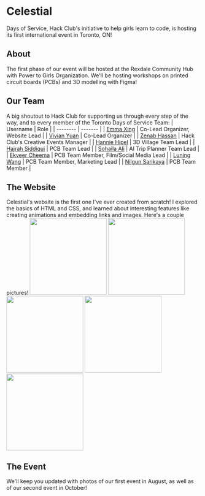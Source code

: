 # Celestial
Days of Service, Hack Club's initiative to help girls learn to code, is hosting its first international event in Toronto, ON!

## About
The first phase of our event will be hosted at the Rexdale Community Hub with Power to Girls Organization. We'll be hosting workshops on printed circuit boards (PCBs) and 3D modelling with Figma!

## Our Team
A big shoutout to Hack Club for supporting us through every step of the way, and to every member of the Toronto Days of Service Team:
| Username    | Role |
| -------- | ------- |
| [Emma Xing](https://github.com/emma-x1) | Co-Lead Organizer, Website Lead |
| [Vivian Yuan]() | Co-Lead Organizer |
| [Zenab Hassan]() | Hack Club's Creative Events Manager |
| [Hannie Hipel]() | 3D Village Team Lead |
| [Hajrah Siddiqui]() | PCB Team Lead |
| [Sohaila Ali]() | AI Trip Planner Team Lead |
| [Ekveer Cheema]() | PCB Team Member, Film/Social Media Lead |
| [Luning Wang]() | PCB Team Member, Marketing Lead |
| [Nilgun Sarikaya]() | PCB Team Member |

## The Website
Celestial's website is the first one I've ever created from scratch! I explored the basics of HTML and CSS, and learned about interesting features like creating animations and embedding links and images. Here's a couple pictures!
<img src="https://github.com/user-attachments/assets/a7ba6b8a-8978-4723-952b-acd463e08cec" width="200">
<img src="https://github.com/user-attachments/assets/5ba4fdb6-17c7-4188-98f8-1d9bea304335" width="200">
<img src="https://github.com/user-attachments/assets/35c27a0c-fac1-4053-928a-796ed3907a76" width="200">
<img src="https://github.com/user-attachments/assets/e5a2b7be-dfc7-44cb-b506-c87d2893f2f3" width="200">
<img src="https://github.com/user-attachments/assets/3cdc5163-0868-4b34-9267-6027cd49736a" width="200">


## The Event
We'll keep you updated with photos of our first event in August, as well as of our second event in October!





